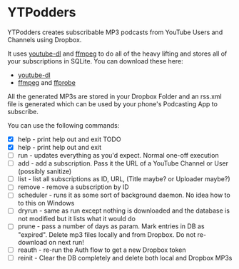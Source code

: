 # YTPodders
YTPodders creates subscribable MP3 podcasts from YouTube Users and Channels using Dropbox.

It uses [youtube-dl]() and [ffmpeg]() to do all of the heavy lifting and stores all of your subscriptions in SQLite. You can download these here:

* [youtube-dl]()
* [ffmpeg]() and [ffprobe]()

All the generated MP3s are stored in your Dropbox Folder and an rss.xml file is generated which can be used by your phone's Podcasting App to subscribe.

You can use the following commands:
- [x] help - print help out and exit
TODO
- [x] help - print help out and exit
- [ ] run - updates everything as you'd expect. Normal one-off execution
- [ ] add - add a subscription. Pass it the URL of a YouTube Channel or User (possibly sanitize)
- [ ] list - list all subscriptions as ID, URL, (Title maybe? or Uploader maybe?)
- [ ] remove - remove a subscription by ID
- [ ] scheduler - runs it as some sort of background daemon. No idea how to to this on Windows
- [ ] dryrun - same as run except nothing is downloaded and the database is not modified but it lists what it would do
- [ ] prune - pass a number of days as param. Mark entries in DB as "expired". Delete mp3 files locally and from Dropbox. Do not re-download on next run!
- [ ] reauth - re-run the Auth flow to get a new Dropbox token
- [ ] reinit - Clear the DB completely and delete both local and Dropbox MP3s
